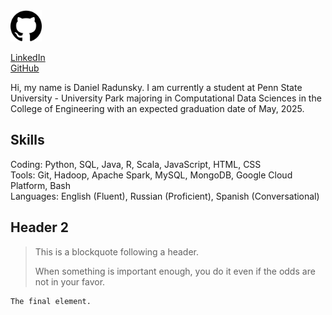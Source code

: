 <a href="https://github.com/drad2042">
  <img src="/assets/img/github_logo.png" alt="GitHub" width="50">
</a>

[LinkedIn](https://www.linkedin.com/in/daniel-radunsky/) \
[GitHub](https://github.com/drad2042)

Hi, my name is Daniel Radunsky. I am currently a student at Penn State University - University Park majoring in Computational Data Sciences in the College of Engineering with an expected graduation date of May, 2025.

## Skills
Coding: Python, SQL, Java, R, Scala, JavaScript, HTML, CSS \
Tools: Git, Hadoop, Apache Spark, MySQL, MongoDB, Google Cloud Platform, Bash \
Languages: English (Fluent), Russian (Proficient), Spanish (Conversational)

## Header 2

> This is a blockquote following a header.
>
> When something is important enough, you do it even if the odds are not in your favor.


```
The final element.
```
